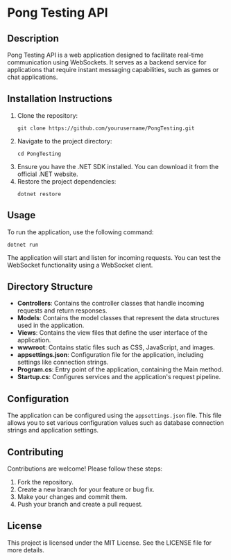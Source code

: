 # Pong Testing API

## Description
Pong Testing API is a web application designed to facilitate real-time communication using WebSockets. It serves as a backend service for applications that require instant messaging capabilities, such as games or chat applications.

## Installation Instructions
1. Clone the repository:
   ```
   git clone https://github.com/yourusername/PongTesting.git
   ```
2. Navigate to the project directory:
   ```
   cd PongTesting
   ```
3. Ensure you have the .NET SDK installed. You can download it from the official .NET website.
4. Restore the project dependencies:
   ```
   dotnet restore
   ```

## Usage
To run the application, use the following command:
```
dotnet run
```
The application will start and listen for incoming requests. You can test the WebSocket functionality using a WebSocket client.

## Directory Structure
- **Controllers**: Contains the controller classes that handle incoming requests and return responses.
- **Models**: Contains the model classes that represent the data structures used in the application.
- **Views**: Contains the view files that define the user interface of the application.
- **wwwroot**: Contains static files such as CSS, JavaScript, and images.
- **appsettings.json**: Configuration file for the application, including settings like connection strings.
- **Program.cs**: Entry point of the application, containing the Main method.
- **Startup.cs**: Configures services and the application's request pipeline.

## Configuration
The application can be configured using the `appsettings.json` file. This file allows you to set various configuration values such as database connection strings and application settings.

## Contributing
Contributions are welcome! Please follow these steps:
1. Fork the repository.
2. Create a new branch for your feature or bug fix.
3. Make your changes and commit them.
4. Push your branch and create a pull request.

## License
This project is licensed under the MIT License. See the LICENSE file for more details.